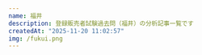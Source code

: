 ```yaml
---
name: 福井
description: 登録販売者試験過去問（福井）の分析記事一覧です
createdAt: "2025-11-20 11:02:57"
img: /fukui.png
---
```

